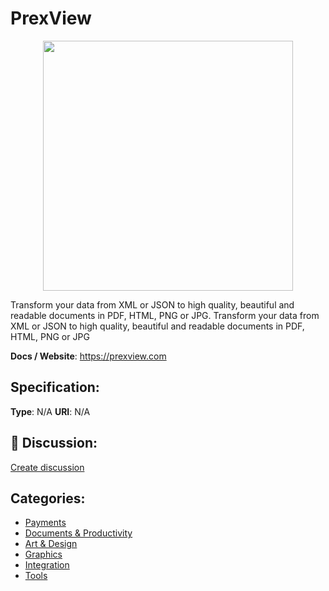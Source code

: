 # PrexView
<p align="center">
    <img width="400" src="https://raw.githubusercontent.com/apis-list/apis-list/main/apis/prexview/logo_256x256.png" />
</p>

Transform your data from XML or JSON to high quality, beautiful and readable documents in PDF, HTML, PNG or JPG. Transform your data from XML or JSON to high quality, beautiful and readable documents in PDF, HTML, PNG or JPG

**Docs / Website**: https://prexview.com

## Specification:
**Type**:  N/A 
**URI**:  N/A 

## 💬 Discussion:
[Create discussion](https://github.com/apis-list/apis-list/discussions/new)

## Categories:
- [Payments](https://github.com/apis-list/apis-list#payments)
- [Documents & Productivity](https://github.com/apis-list/apis-list#documents-and-productivity)
- [Art & Design](https://github.com/apis-list/apis-list#art-and-design)
- [Graphics](https://github.com/apis-list/apis-list#graphics)
- [Integration](https://github.com/apis-list/apis-list#integration)
- [Tools](https://github.com/apis-list/apis-list#tools)



